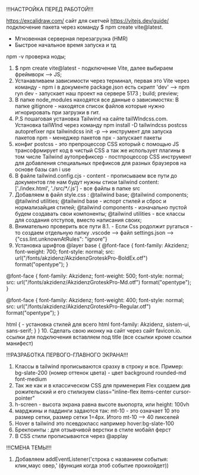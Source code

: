 ﻿!!!НАСТРОЙКА ПЕРЕД РАБОТОЙ!!!

https://excalidraw.com/ сайт для скетчей
https://vitejs.dev/guide/ подключение пакета через команду $ npm create vite@latest.

- Мгновенная серверная перезагрузка (HMR)
- Быстрое начальное время запуска и тд

npm -v проверка ноды;

1. $ npm create vite@latest - подключение Vite, далее выбираем фреймворк --> JS;
2. Устанавливаем зависимости через терминал, первая это Vite через команду - npm i
   в документе package.json есть скрипт
   'dev' --> npm ryn dev - запускает наш проект на сервере 5173 ;
   build;
   preview;
3. В папке node_modules находятся все данные о зависимостях:
   В папке gitignore - находятся список файлов которые нужно игнорировать при загрузки в гит.
4. P.S пошаговая установка Tailwind на сайте tailWIndcss.com. Установка tailWInd через команду npm install -D tailwindcss postcss autoprefixer
   npx tailwindcss init -p --> инструмент для запуска пакетов
   npm - менеджер пакетов
   npx - запускает пакеты
5. конфиг postcss - это препроцессор СSS который с помощью JS трансофрмирует код в чистый CSS а так же использует плагины в том числе Tailwind
   аутопрефиксер - постпроцессор CSS инструмент для добавления специальных префиксов для разных браузеров на основе базы can i use
6. В файле tailwind.config.cjs - content - прописываем все пути до документов гле нам будут нужны стиои tailwind
   content: ['./index.html', './src/\*_/_.js'] - все файлы в папке src
7. Добавляем в файл style.css : @tailwind base; @tailwind components; @tailwind utilities;
   @tailwind base - испорт стилей и сброс и нормализайция стилей;
   @tailwind components - изначально пустой будем создавать свои компоненты;
   @tailwind utilities - все классы для создания отступов, вместо написания своих;
8. Внимательно проверить все пути
   8.1. - Если Css родолжит ругаться - то создаем отдельную папку .vscode --> файл settings.json --> {"css.lint.unknownAtRules": "ignore"}
9. Установка шрифтов
   @layer base {
   @font-face {
   font-family: Akzidenz;
   font-weight: 700;
   font-style: normal;
   src: url("/fonts/akzidenz/AkzidenzGroteskPro-BoldEx.otf") format("opentype");
   }

@font-face {
font-family: Akzidenz;
font-weight: 500;
font-style: normal;
src: url("/fonts/akzidenz/AkzidenzGroteskPro-Md.otf") format("opentype");
}

@font-face {
font-family: Akzidenz;
font-weight: 400;
font-style: normal;
src: url("/fonts/akzidenz/AkzidenzGroteskPro-Regular.otf")
format("opentype");
}

html { - установка стилей для всего html
font-family: Akzidenz, sistem-ui, sans-serif;
}
} 10. Сделать свою иконку на сайт через сайт favicon.io. ссылки для подключения вставляем под title (все ссылки кроме ссылки манифест)

!!!РАЗРАБОТКА ПЕРВОГО-ГЛАВНОГО ЭКРАНА!!!

1. Классы в tailwind прописываются сразху в строку и все. Пример: bg-slate-200 (номер оттенок цвета) - цвет background rounded-md font-medium
2. Так же как и в классическом CSS для применерия Flex создаем див рожительский и его стилизуем
   class="inline-flex items-center cursor-pointer"
3. h-screen - высота экрана равна высоте вьюпорта, или height: 100vh
4. марджины и паддинги задаются так:
   mt-10 - это означает 10 это размер сетки, размер сетки 1=4px. Итого mt-10 --> 40 пикселей
5. Hover в tailwind это псевдокласс например hover:bg-slate-100
6. Брекпоинты : для отзывчивой верстки в стиле мобайл ферст
7. В CSS стили прописываются через @applay

!!!СМЕНА ТЕМЫ!!!

1. Добавляем addEventListener('строка с названием событыя: клик,маус овер,' (функция когда этоб событие проихойдет))
